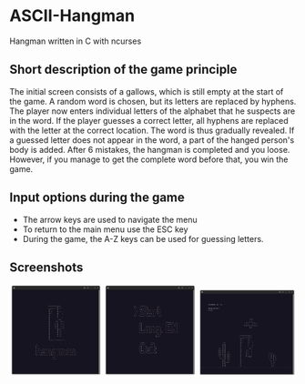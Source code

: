 <h1> ASCII-Hangman </h1>
Hangman written in C with ncurses

<h2> Short description of the game principle </h2>
<p>
  The initial screen consists of a gallows, which is still empty at the start of the game. A random word is chosen, but its letters are replaced by hyphens. The player now enters individual letters of the alphabet that he suspects are in the word. If the player guesses a correct letter, all hyphens are replaced with the letter at the correct location. The word is thus gradually revealed. If a guessed letter does not appear in the word, a part of the hanged person's body is added. After 6 mistakes, the hangman is completed and you loose. However, if you manage to get the complete word before that, you win the game.
</p>

<h2> Input options during the game </h2>
<ul>
<li>The arrow keys are used to navigate the menu</li>
<li>To return to the main menu use the ESC key</li>
<li>During the game, the A-Z keys can be used for guessing letters.</li>
</ul>

<h2> Screenshots </h2>
<p align="center">
  <img src="./screenshots/screenshot-1.png" width="32%" title="screenshot">
  <img src="./screenshots/screenshot-2.png" width="32%" title="screenshot">
  <img src="./screenshots/screenshot-3.png" width="34%" title="screenshot">
</p>
